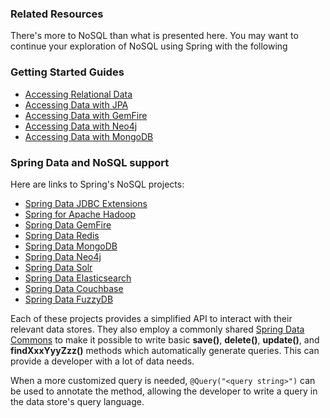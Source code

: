 ### Related Resources

There's more to NoSQL than what is presented here. You may want to continue your exploration of NoSQL using Spring with the following

### Getting Started Guides

* [Accessing Relational Data][gs-relational-data-access]
* [Accessing Data with JPA][gs-accessing-data-jpa]
* [Accessing Data with GemFire][gs-accessing-data-gemfire]
* [Accessing Data with Neo4j][gs-accessing-data-neo4j]
* [Accessing Data with MongoDB][gs-accessing-data-mongo]

[gs-relational-data-access]: /guides/gs/relational-data-access/content
[gs-accessing-data-jpa]: /guides/gs/accessing-data-jpa/content
[gs-accessing-data-gemfire]: /guides/gs/accessing-data-gemfire/content
[gs-accessing-data-neo4j]: /guides/gs/accessing-data-neo4j/content
[gs-accessing-data-mongo]: /guides/gs/accessing-data-mongo/content


### Spring Data and NoSQL support

Here are links to Spring's NoSQL projects:

- [Spring Data JDBC Extensions](http://www.springsource.org/spring-data/jdbc-extensions)
- [Spring for Apache Hadoop](http://www.springsource.org/spring-data/hadoop)
- [Spring Data GemFire](http://www.springsource.org/spring-gemfire)
- [Spring Data Redis](http://www.springsource.org/spring-data/redis)
- [Spring Data MongoDB](http://www.springsource.org/spring-data/mongodb)
- [Spring Data Neo4j](http://www.springsource.org/spring-data/neo4j)
- [Spring Data Solr](https://github.com/SpringSource/spring-data-solr)
- [Spring Data Elasticsearch](https://github.com/BioMedCentralLtd/spring-data-elasticsearch)
- [Spring Data Couchbase](https://github.com/couchbaselabs/spring-data-couchbase)
- [Spring Data FuzzyDB](https://github.com/whirlwind-match/fuzzydb-spring/)

Each of these projects provides a simplified API to interact with their relevant data stores. They also employ a commonly shared [Spring Data Commons](http://www.springsource.org/spring-data/commons) to make it possible to write basic **save()**, **delete()**, **update()**, and **findXxxYyyZzz()** methods which automatically generate queries. This can provide a developer with a lot of data needs.

When a more customized query is needed, `@Query("<query string>")` can be used to annotate the method, allowing the developer to write a query in the data store's query language.